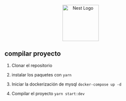 <p align="center">
  <a href="http://nestjs.com/" target="blank"><img src="https://nestjs.com/img/logo-small.svg" width="120" alt="Nest Logo" /></a>
</p>

## compilar proyecto

1. Clonar el repositorio

2. instalar los paquetes con `yarn`

3. Iniciar la dockerización de mysql `docker-compose up -d`

4. Compilar el proyecto `yarn start:dev`
